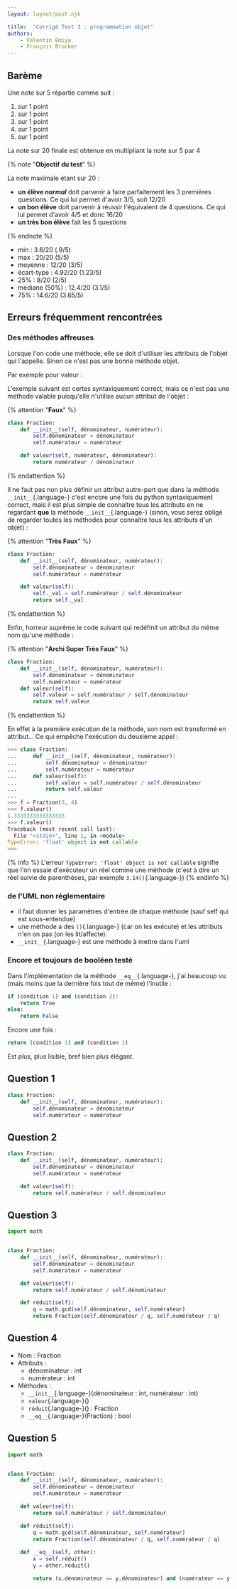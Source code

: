 ```yaml
---
layout: layout/post.njk

title:  "Corrigé Test 3 : programmation objet"
authors:
    - Valentin Emiya
    - François Brucker
---
```


## Barème

Une note sur 5 répartie comme suit :

1. sur 1 point
2. sur 1 point
3. sur 1 point
4. sur 1 point
5. sur 1 point

La note sur $20$ finale est obtenue en multipliant la note sur 5 par $4$

{% note "**Objectif du test**" %}

La note maximale étant sur 20 :

* **un élève *normal*** doit parvenir à faire parfaitement les 3 premières questions. Ce qui lui permet d'avoir 3/5, soit 12/20
* **un bon élève** doit parvenir à réussir l'équivalent de 4 questions. Ce qui lui permet d'avoir 4/5 et donc 16/20
* **un très bon élève** fait les 5 questions

{% endnote %}

* min : 3.6/20 (.9/5)
* max : 20/20 (5/5)
* moyenne : 12/20 (3/5)
* écart-type : 4.92/20 (1.23/5)
* 25% : 8/20 (2/5)
* médiane (50%) : 12.4/20 (3.1/5)
* 75% : 14.6/20 (3.65/5)

## Erreurs fréquemment rencontrées

### Des méthodes affreuses

Lorsque l'on code une méthode, elle se doit d'utiliser les attributs de l'objet qui l'appelle. Sinon ce n'est pas une bonne méthode objet.

Par exemple pour valeur :

L'exemple suivant est certes syntaxiquement correct, mais ce n'est pas une méthode valable puisqu'elle n'utilise aucun attribut de l'objet :

{% attention "**Faux**" %}

```python
class Fraction:
    def __init__(self, dénominateur, numérateur):
        self.dénominateur = dénominateur
        self.numérateur = numérateur

    def valeur(self, numérateur, dénominateur):
        return numérateur / dénominateur
```

{% endattention %}

Il ne faut pas non plus définir un attribut autre-part que dans la méthode `__init__`{.language-} c'est encore une fois du python syntaxiquement correct, mais il est plus simple de connaître tous les attributs en ne regardant **que** la méthode `__init__`{.language-} (sinon, vous serez obligé de regarder toutes les méthodes  pour connaître tous les attributs d'un objet) :

{% attention "**Très Faux**" %}

```python
class Fraction:
    def __init__(self, dénominateur, numérateur):
        self.dénominateur = dénominateur
        self.numérateur = numérateur

    def valeur(self):
        self._val = self.numérateur / self.dénominateur
        return self._val
```

{% endattention %}

Enfin, horreur suprême le code suivant qui redéfinit un attribut du même nom qu'une méthode :

{% attention "**Archi Super Très Faux**" %}

```python
class Fraction:
    def __init__(self, dénominateur, numérateur):
        self.dénominateur = dénominateur
        self.numérateur = numérateur
    def valeur(self):
        self.valeur = self.numérateur / self.dénominateur
        return self.valeur
```

{% endattention %}

En effet à la première exécution de la méthode, son nom est transformé en attribut... Ce qui empêche l'exécution du deuxième appel :

```python
>>> class Fraction:
...     def __init__(self, dénominateur, numérateur):
...         self.dénominateur = dénominateur
...         self.numérateur = numérateur
...     def valeur(self):
...         self.valeur = self.numérateur / self.dénominateur
...         return self.valeur
... 
>>> f = Fraction(3, 4)
>>> f.valeur()
1.3333333333333333
>>> f.valeur()
Traceback (most recent call last):
  File "<stdin>", line 1, in <module>
TypeError: 'float' object is not callable
>>> 
```

{% info %}
L'erreur `TypeError: 'float' object is not callable` signifie que l'on essaie d'exécuteur un réel comme une méthode (c'est à dire un réel suivie de parenthèses, par exemple `3.14()`{.language-})
{% endinfo %}

### de l'UML non réglementaire

* il faut donner les paramètres d'entrée de chaque méthode (sauf self qui est sous-entendue)
* une méthode a des `()`{.language-} (car on les exécute) et les attributs n'en on pas (on les lit/affecte).
* `__init__`{.language-} est une méthode à mettre dans l'uml

### Encore et toujours de booléen testé

Dans l'implémentation de la méthode `__eq__`{.language-}, j'ai beaucoup vu (mais moins que la dernière fois tout de même) l'inutile :

```python
if (condition 1) and (condition 2):
    return True
else:
    return False
```

Encore une fois :

```python
return (condition 1) and (condition 2)
```

Est plus, plus lisible, bref bien plus élégant.

## Question 1

```python
class Fraction:
    def __init__(self, dénominateur, numérateur):
        self.dénominateur = dénominateur
        self.numérateur = numérateur
```

## Question 2

```python
class Fraction:
    def __init__(self, dénominateur, numérateur):
        self.dénominateur = dénominateur
        self.numérateur = numérateur

    def valeur(self):
        return self.numérateur / self.dénominateur
```

## Question 3

```python
import math


class Fraction:
    def __init__(self, dénominateur, numérateur):
        self.dénominateur = dénominateur
        self.numérateur = numérateur

    def valeur(self):
        return self.numérateur / self.dénominateur

    def réduit(self):
        q = math.gcd(self.dénominateur, self.numérateur)
        return Fraction(self.dénominateur / q, self.numérateur / q)

```

## Question 4

* Nom : Fraction
* Attributs :
  * dénominateur : int
  * numérateur : int
* Méthodes :
  * `__init__`{.language-}(dénominateur : int, numérateur : int)
  * `valeur`{.language-}()
  * `réduit`{.language-}() : Fraction
  * `__eq__`{.language-}(Fraction) : bool

## Question 5

```python
import math


class Fraction:
    def __init__(self, dénominateur, numérateur):
        self.dénominateur = dénominateur
        self.numérateur = numérateur

    def valeur(self):
        return self.numérateur / self.dénominateur

    def réduit(self):
        q = math.gcd(self.dénominateur, self.numérateur)
        return Fraction(self.dénominateur / q, self.numérateur / q)
    
    def __eq__(self, other):
        x = self.réduit()
        y = other.réduit()

        return (x.dénominateur == y.dénominateur) and (numérateur == y.numérateur)

```
